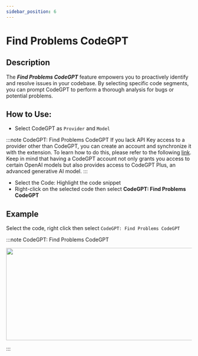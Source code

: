 ```yaml
---
sidebar_position: 6
---
```


# Find Problems CodeGPT

## Description
The ***Find Problems CodeGPT*** feature empowers you to proactively identify and resolve issues in your codebase. By selecting specific code segments, you can prompt CodeGPT to perform a thorough analysis for bugs or potential problems.

## How to Use:
- Select CodeGPT as `Provider`  and `Model`
  
:::note CodeGPT: Find Problems CodeGPT
If you lack API Key access to a provider other than CodeGPT, you can create an account and synchronize it with the extension. To learn how to do this, please refer to the following [link](https://intercom.help/codegpt/en/articles/8699317-connect-with-codegpt-new-extension). Keep in mind that having a CodeGPT account not only grants you access to certain OpenAI models but also provides access to CodeGPT Plus, an advanced generative AI model.
:::
- Select the Code: Highlight the code snippet
- Right-click on the selected code then select **CodeGPT: Find Problems CodeGPT**

## Example
Select the code, right click then select `CodeGPT: Find Problems CodeGPT`

:::note CodeGPT: Find Problems CodeGPT
<p align="center">
  <img width="550" height="250" src="https://www.canva.com/design/DAF6dhJa8aU/3tDcAEBphZMTTwxRG-vq2w/watch?utm_content=DAF6dhJa8aU&utm_campaign=designshare&utm_medium=link&utm_source=editor" />
</p>
:::


